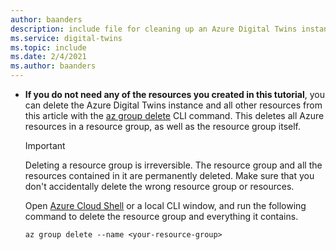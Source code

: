 ```yaml
---
author: baanders
description: include file for cleaning up an Azure Digital Twins instance
ms.service: digital-twins
ms.topic: include
ms.date: 2/4/2021
ms.author: baanders
---
```


* **If you do not need any of the resources you created in this tutorial**, you can delete the Azure Digital Twins instance and all other resources from this article with the [az group delete](/cli/azure/group#az_group_delete) CLI command. This deletes all Azure resources in a resource group, as well as the resource group itself.
    
    > [!IMPORTANT]
    > Deleting a resource group is irreversible. The resource group and all the resources contained in it are permanently deleted. Make sure that you don't accidentally delete the wrong resource group or resources.
    
    Open [Azure Cloud Shell](https://shell.azure.com) or a local CLI window, and run the following command to delete the resource group and everything it contains.
    
    ```azurecli-interactive
    az group delete --name <your-resource-group>
    ```